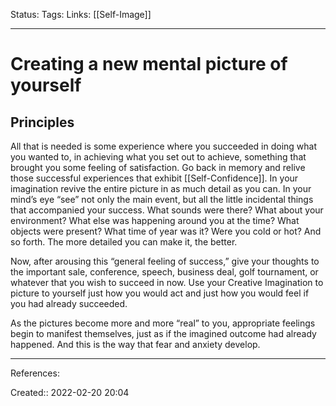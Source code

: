 Status: 
Tags: 
Links: [[Self-Image]]
___

# Creating a new mental picture of yourself
## Principles

All that is needed is some experience where you succeeded in doing what you wanted to, in achieving what you set out to achieve, something that brought you some feeling of satisfaction. Go back in memory and relive those successful experiences that exhibit [[Self-Confidence]]. In your imagination revive the entire picture in as much detail as you can. In your mind’s eye “see” not only the main event, but all the little incidental things that accompanied your success. What sounds were there? What about your environment? What else was happening around you at the time? What objects were present? What time of year was it? Were you cold or hot? And so forth. The more detailed you can make it, the better.

Now, after arousing this “general feeling of success,” give your thoughts to the important sale, conference, speech, business deal, golf tournament, or whatever that you wish to succeed in now. Use your Creative Imagination to picture to yourself just how you would act and just how you would feel if you had already succeeded. 

As the pictures become more and more “real” to you, appropriate feelings begin to manifest themselves, just as if the imagined outcome had already happened. And this is the way that fear and anxiety develop.


___
References:

Created:: 2022-02-20 20:04
